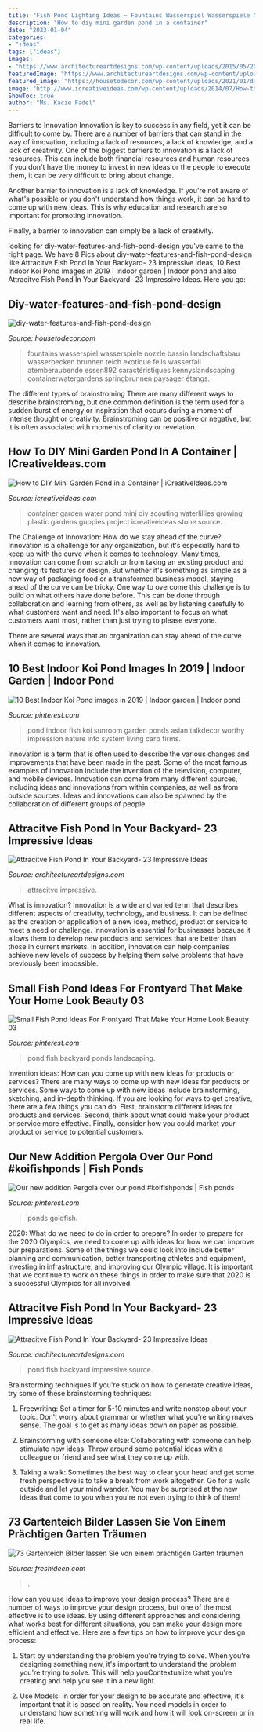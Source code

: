 ```yaml
---
title: "Fish Pond Lighting Ideas ~ Fountains Wasserspiel Wasserspiele Nozzle Bassin Landschaftsbau Wasserbecken Brunnen Teich Exotique Fells Wasserfall Atemberaubende Essen892 Caractéristiques Kennyslandscaping Containerwatergardens Springbrunnen Paysager étangs"
description: "How to diy mini garden pond in a container"
date: "2023-01-04"
categories:
- "ideas"
tags: ["ideas"]
images:
- "https://www.architectureartdesigns.com/wp-content/uploads/2015/05/206-630x441.jpg"
featuredImage: "https://www.architectureartdesigns.com/wp-content/uploads/2015/05/206-630x441.jpg"
featured_image: "https://housetodecor.com/wp-content/uploads/2021/01/diy-water-features-and-fish-pond-design.jpg"
image: "http://www.icreativeideas.com/wp-content/uploads/2014/07/How-to-DIY-Mini-Garden-Pond-in-a-Container-5.jpg?ae727b"
ShowToc: true
author: "Ms. Kacie Fadel"
---
```



Barriers to Innovation
Innovation is key to success in any field, yet it can be difficult to come by. There are a number of barriers that can stand in the way of innovation, including a lack of resources, a lack of knowledge, and a lack of creativity.
One of the biggest barriers to innovation is a lack of resources. This can include both financial resources and human resources. If you don't have the money to invest in new ideas or the people to execute them, it can be very difficult to bring about change.

Another barrier to innovation is a lack of knowledge. If you're not aware of what's possible or you don't understand how things work, it can be hard to come up with new ideas. This is why education and research are so important for promoting innovation.

Finally, a barrier to innovation can simply be a lack of creativity.

	

		
looking for diy-water-features-and-fish-pond-design you've came to the right page. We have 8 Pics about diy-water-features-and-fish-pond-design like Attracitve Fish Pond In Your Backyard- 23 Impressive Ideas, 10 Best Indoor Koi Pond images in 2019 | Indoor garden | Indoor pond and also Attracitve Fish Pond In Your Backyard- 23 Impressive Ideas. Here you go:
		
    
## Diy-water-features-and-fish-pond-design

<img loading=lazy src="https://housetodecor.com/wp-content/uploads/2021/01/diy-water-features-and-fish-pond-design.jpg" onerror="this.onerror=null;this.src='https://tse3.mm.bing.net/th?id=OIP.ZYph344EdNFFi3rOmces9QHaJ4&amp;pid=15.1';" alt="diy-water-features-and-fish-pond-design">

_Source: housetodecor.com_

>fountains wasserspiel wasserspiele nozzle bassin landschaftsbau wasserbecken brunnen teich exotique fells wasserfall atemberaubende essen892 caractéristiques kennyslandscaping containerwatergardens springbrunnen paysager étangs. 

	

The different types of brainstroming
There are many different ways to describe brainstroming, but one common definition is the term used for a sudden burst of energy or inspiration that occurs during a moment of intense thought or creativity. Brainstroming can be positive or negative, but it is often associated with moments of clarity or revelation.

    
## How To DIY Mini Garden Pond In A Container | ICreativeIdeas.com

<img loading=lazy src="http://www.icreativeideas.com/wp-content/uploads/2014/07/How-to-DIY-Mini-Garden-Pond-in-a-Container-5.jpg?ae727b" onerror="this.onerror=null;this.src='https://tse2.mm.bing.net/th?id=OIP.MbF62GvVIgg-GnXtiPEnyAHaFj&amp;pid=15.1';" alt="How to DIY Mini Garden Pond in a Container | iCreativeIdeas.com">

_Source: icreativeideas.com_

>container garden water pond mini diy scouting waterlillies growing plastic gardens guppies project icreativeideas stone source. 

	

The Challenge of Innovation: How do we stay ahead of the curve?
Innovation is a challenge for any organization, but it's especially hard to keep up with the curve when it comes to technology. Many times, innovation can come from scratch or from taking an existing product and changing its features or design. But whether it's something as simple as a new way of packaging food or a transformed business model, staying ahead of the curve can be tricky.
One way to overcome this challenge is to build on what others have done before. This can be done through collaboration and learning from others, as well as by listening carefully to what customers want and need. It's also important to focus on what customers want most, rather than just trying to please everyone.

There are several ways that an organization can stay ahead of the curve when it comes to innovation.

    
## 10 Best Indoor Koi Pond Images In 2019 | Indoor Garden | Indoor Pond

<img loading=lazy src="https://i.pinimg.com/736x/c6/36/0d/c6360d83c9347fc2b7446a5a60cff61b.jpg" onerror="this.onerror=null;this.src='https://tse1.mm.bing.net/th?id=OIP.LQcIKX4YEB39PbWvCTPfXgHaLH&amp;pid=15.1';" alt="10 Best Indoor Koi Pond images in 2019 | Indoor garden | Indoor pond">

_Source: pinterest.com_

>pond indoor fish koi sunroom garden ponds asian talkdecor worthy impression nature into system living carp firms. 

	

Innovation is a term that is often used to describe the various changes and improvements that have been made in the past. Some of the most famous examples of innovation include the invention of the television, computer, and mobile devices. Innovation can come from many different sources, including ideas and innovations from within companies, as well as from outside sources. Ideas and innovations can also be spawned by the collaboration of different groups of people.

    
## Attracitve Fish Pond In Your Backyard- 23 Impressive Ideas

<img loading=lazy src="https://www.architectureartdesigns.com/wp-content/uploads/2015/05/1822.jpg" onerror="this.onerror=null;this.src='https://tse1.mm.bing.net/th?id=OIP.L1xjp5fx-N5-gvzd5dtKeQHaFj&amp;pid=15.1';" alt="Attracitve Fish Pond In Your Backyard- 23 Impressive Ideas">

_Source: architectureartdesigns.com_

>attracitve impressive. 

	

What is innovation?
Innovation is a wide and varied term that describes different aspects of creativity, technology, and business. It can be defined as the creation or application of a new idea, method, product or service to meet a need or challenge. Innovation is essential for businesses because it allows them to develop new products and services that are better than those in current markets. In addition, innovation can help companies achieve new levels of success by helping them solve problems that have previously been impossible.

    
## Small Fish Pond Ideas For Frontyard That Make Your Home Look Beauty 03

<img loading=lazy src="https://i.pinimg.com/736x/02/6f/79/026f7950fdc778d7e1a9285c1ef80bb2.jpg" onerror="this.onerror=null;this.src='https://tse1.mm.bing.net/th?id=OIP.CwCZACWOjAZTi_Tr24v1xAHaJ3&amp;pid=15.1';" alt="Small Fish Pond Ideas For Frontyard That Make Your Home Look Beauty 03">

_Source: pinterest.com_

>pond fish backyard ponds landscaping. 

	

Invention ideas: How can you come up with new ideas for products or services?
There are many ways to come up with new ideas for products or services. Some ways to come up with new ideas include brainstorming, sketching, and in-depth thinking. If you are looking for ways to get creative, there are a few things you can do. First, brainstorm different ideas for products and services. Second, think about what could make your product or service more effective. Finally, consider how you could market your product or service to potential customers.

    
## Our New Addition Pergola Over Our Pond #koifishponds | Fish Ponds

<img loading=lazy src="https://i.pinimg.com/736x/ef/ac/6e/efac6e8b5cc7740c2aebeff196a87c14.jpg" onerror="this.onerror=null;this.src='https://tse3.mm.bing.net/th?id=OIP.8pwnTLjeuiUt6pb_a-g0IgHaJ6&amp;pid=15.1';" alt="Our new addition Pergola over our pond #koifishponds | Fish ponds">

_Source: pinterest.com_

>ponds goldfish. 

	

2020: What do we need to do in order to prepare?
In order to prepare for the 2020 Olympics, we need to come up with ideas for how we can improve our preparations. Some of the things we could look into include better planning and communication, better transporting athletes and equipment, investing in infrastructure, and improving our Olympic village. It is important that we continue to work on these things in order to make sure that 2020 is a successful Olympics for all involved.

    
## Attracitve Fish Pond In Your Backyard- 23 Impressive Ideas

<img loading=lazy src="https://www.architectureartdesigns.com/wp-content/uploads/2015/05/206-630x441.jpg" onerror="this.onerror=null;this.src='https://tse1.mm.bing.net/th?id=OIP.7ClpVcLy96jVCcPPpVmXRAHaFL&amp;pid=15.1';" alt="Attracitve Fish Pond In Your Backyard- 23 Impressive Ideas">

_Source: architectureartdesigns.com_

>pond fish backyard impressive source. 

	

Brainstorming techniques
If you're stuck on how to generate creative ideas, try some of these brainstorming techniques:
1. Freewriting: Set a timer for 5-10 minutes and write nonstop about your topic. Don't worry about grammar or whether what you're writing makes sense. The goal is to get as many ideas down on paper as possible.

2. Brainstorming with someone else: Collaborating with someone can help stimulate new ideas. Throw around some potential ideas with a colleague or friend and see what they come up with.

3. Taking a walk: Sometimes the best way to clear your head and get some fresh perspective is to take a break from work altogether. Go for a walk outside and let your mind wander. You may be surprised at the new ideas that come to you when you're not even trying to think of them!

    
## 73 Gartenteich Bilder Lassen Sie Von Einem Prächtigen Garten Träumen

<img loading=lazy src="http://freshideen.com/wp-content/uploads/2016/04/Garten-Teich-Bilder-japanischer-Garten-Ideen-Koiteich.jpg" onerror="this.onerror=null;this.src='https://tse1.mm.bing.net/th?id=OIP.op1oWDinIdCLR7Bv4exZNgHaJ3&amp;pid=15.1';" alt="73 Gartenteich Bilder lassen Sie von einem prächtigen Garten träumen">

_Source: freshideen.com_

>. 

	

How can you use ideas to improve your design process?
There are a number of ways to improve your design process, but one of the most effective is to use ideas. By using different approaches and considering what works best for different situations, you can make your design more efficient and effective. Here are a few tips on how to improve your design process:
1. Start by understanding the problem you're trying to solve. When you're designing something new, it's important to understand the problem you're trying to solve. This will help youContextualize what you're creating and help you see it in a new light.

2. Use Models: In order for your design to be accurate and effective, it's important that it is based on reality. You need models in order to understand how something will work and how it will look on-screen or in real life.


